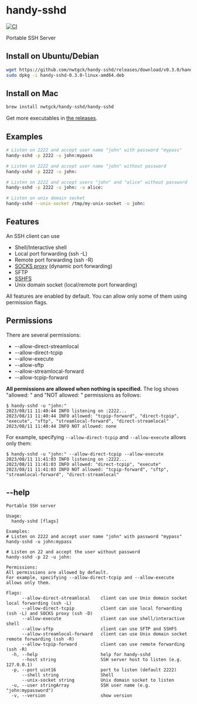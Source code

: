 # handy-sshd
[![CI](https://github.com/nwtgck/handy-sshd/actions/workflows/ci.yml/badge.svg)](https://github.com/nwtgck/handy-sshd/actions/workflows/ci.yml)

Portable SSH Server

## Install on Ubuntu/Debian

```bash
wget https://github.com/nwtgck/handy-sshd/releases/download/v0.3.0/handy-sshd-0.3.0-linux-amd64.deb
sudo dpkg -i handy-sshd-0.3.0-linux-amd64.deb 
```

## Install on Mac

```bash
brew install nwtgck/handy-sshd/handy-sshd
```

Get more executables in [the releases](https://github.com/nwtgck/handy-sshd/releases).

## Examples

```bash
# Listen on 2222 and accept user name "john" with password "mypass"
handy-sshd -p 2222 -u john:mypass
```

```bash
# Listen on 2222 and accept user name "john" without password
handy-sshd -p 2222 -u john:
```

```bash
# Listen on 2222 and accept users "john" and "alice" without password
handy-sshd -p 2222 -u john: -u alice:
```

```bash
# Listen on unix domain socket
handy-sshd --unix-socket /tmp/my-unix-socket -u john:
```

## Features
An SSH client can use
* Shell/Interactive shell
* Local port forwarding (ssh -L)
* Remote port forwarding (ssh -R)
* [SOCKS proxy](https://wikipedia.org/wiki/SOCKS) (dynamic port forwarding)
* SFTP
* [SSHFS](https://wikipedia.org/wiki/SSHFS)
* Unix domain socket (local/remote port forwarding)

All features are enabled by default. You can allow only some of them using permission flags.

## Permissions
There are several permissions:
* --allow-direct-streamlocal
* --allow-direct-tcpip
* --allow-execute
* --allow-sftp
* --allow-streamlocal-forward
* --allow-tcpip-forward

**All permissions are allowed when nothing is specified.** The log shows "allowed: " and "NOT allowed: " permissions as follows:

```console
$ handy-sshd -u "john:"
2023/08/11 11:40:44 INFO listening on :2222...
2023/08/11 11:40:44 INFO allowed: "tcpip-forward", "direct-tcpip", "execute", "sftp", "streamlocal-forward", "direct-streamlocal"
2023/08/11 11:40:44 INFO NOT allowed: none
```

For example, specifying `--allow-direct-tcpip` and `--allow-execute` allows only them:

```console
$ handy-sshd -u "john:" --allow-direct-tcpip --allow-execute
2023/08/11 11:41:03 INFO listening on :2222...
2023/08/11 11:41:03 INFO allowed: "direct-tcpip", "execute"
2023/08/11 11:41:03 INFO NOT allowed: "tcpip-forward", "sftp", "streamlocal-forward", "direct-streamlocal"
```

## --help

```
Portable SSH server

Usage:
  handy-sshd [flags]

Examples:
# Listen on 2222 and accept user name "john" with password "mypass"
handy-sshd -u john:mypass

# Listen on 22 and accept the user without password
handy-sshd -p 22 -u john:

Permissions:
All permissions are allowed by default.
For example, specifying --allow-direct-tcpip and --allow-execute allows only them.

Flags:
      --allow-direct-streamlocal    client can use Unix domain socket local forwarding (ssh -L)
      --allow-direct-tcpip          client can use local forwarding (ssh -L) and SOCKS proxy (ssh -D)
      --allow-execute               client can use shell/interactive shell
      --allow-sftp                  client can use SFTP and SSHFS
      --allow-streamlocal-forward   client can use Unix domain socket remote forwarding (ssh -R)
      --allow-tcpip-forward         client can use remote forwarding (ssh -R)
  -h, --help                        help for handy-sshd
      --host string                 SSH server host to listen (e.g. 127.0.0.1)
  -p, --port uint16                 port to listen (default 2222)
      --shell string                Shell
      --unix-socket string          Unix domain socket to listen
  -u, --user stringArray            SSH user name (e.g. "john:mypassword")
  -v, --version                     show version
```
